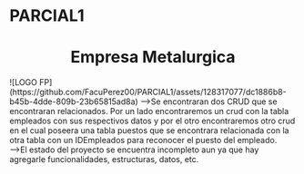 # PARCIAL1 
<h1 align="center"> Empresa Metalurgica </h1>
![LOGO FP](https://github.com/FacuPerez00/PARCIAL1/assets/128317077/dc1886b8-b45b-4dde-809b-23b65815ad8a)
-->Se encontraran dos CRUD que se encontraran relacionados. Por un lado encontraremos un crud con la tabla empleados con sus respectivos datos y por el otro encontraremos otro crud en el cual poseera una tabla puestos que se encontrara relacionada con la otra tabla con un IDEmpleados para reconocer el puesto del empleado. <br>
-->El estado del proyecto se encuentra incompleto aun ya que hay agregarle funcionalidades, estructuras, datos, etc.

